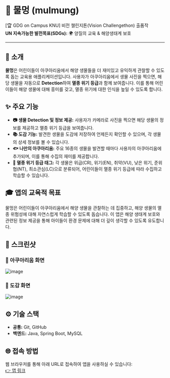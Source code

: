 # 🌊 물멍 (mulmung)

[🏆 GDG on Campus KNU] 비전 챌린지톤(Vision Challengethon) 출품작  
**UN 지속가능한 발전목표(SDGs):** 🌍 양질의 교육 & 해양생태계 보호

---

## 🐠 소개
**물멍**은 어린이들이 아쿠아리움에서 해양 생물들을 더 재미있고 유익하게 관찰할 수 있도록 돕는 교육용 애플리케이션입니다. 사용자가 아쿠아리움에서 생물 사진을 찍으면, 해당 생물을 자동으로 **Detection**하여 **멸종 위기 등급**과 함께 보여줍니다. 이를 통해 어린이들이 해양 생물에 대해 흥미를 갖고, 멸종 위기에 대한 인식을 높일 수 있도록 합니다.

## ✨ 주요 기능
- **📷 생물 Detection 및 정보 제공:** 사용자가 카메라로 사진을 찍으면 해당 생물의 정보를 제공하고 멸종 위기 등급을 보여줍니다.
- **📚 도감 기능:** 발견한 생물을 도감에 저장하여 언제든지 확인할 수 있으며, 각 생물의 상세 정보를 볼 수 있습니다.
- **🐟 나만의 아쿠아리움:** 주요 16종의 생물을 발견할 때마다 사용자의 아쿠아리움에 추가되며, 이를 통해 수집의 재미를 제공합니다.
- **🚨 멸종 위기 등급 태그:** 각 생물은 위급(CR), 위기(EN), 취약(VU), 낮은 위기, 준위협(NT), 최소관심(LC)으로 분류되어, 어린이들이 멸종 위기 등급에 따라 수집하고 학습할 수 있습니다.

## 🎓 앱의 교육적 목표
물멍은 어린이들이 아쿠아리움에서 해양 생물을 관찰하는 데 집중하고, 해양 생물의 멸종 위험성에 대해 자연스럽게 학습할 수 있도록 돕습니다. 이 앱은 해양 생태계 보호와 관련된 정보 제공을 통해 아이들이 환경 문제에 대해 더 깊이 생각할 수 있도록 유도합니다.

## 📸 스크린샷
### 🐠 아쿠아리움 화면
![image](https://github.com/user-attachments/assets/e8ab70b0-1ae8-49bf-988c-5bc7aae332d1)

### 📖 도감 화면
![image](https://github.com/user-attachments/assets/315df024-bcab-4b3d-942c-75c33ee666b6)

## ⚙️ 기술 스택
- **공통:** Git, GitHub
- **백엔드:** Java, Spring Boot, MySQL

## 🌐 접속 방법
웹 브라우저를 통해 아래 URL로 접속하여 앱을 사용하실 수 있습니다:  
[👉 앱 링크](#)
